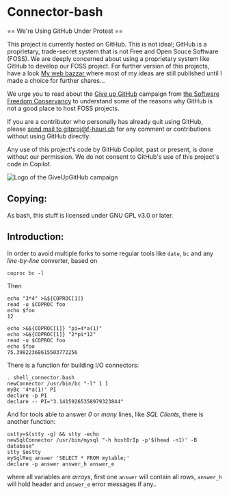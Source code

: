 # Connector-bash

== We're Using GitHub Under Protest ==

This project is currently hosted on GitHub.  This is not ideal; GitHub is a
proprietary, trade-secret system that is not Free and Open Souce Software
(FOSS).  We are deeply concerned about using a proprietary system like GitHub
to develop our FOSS project.  For further version of this projects, have a look
[My web bazzar ](https://f-hauri.ch/vrac/?C=M;O=D) where most of my ideas are
still published until I made a choice for further shares...

We urge you to read about the [Give up GitHub](https://GiveUpGitHub.org)
campaign from [the Software Freedom Conservancy](https://sfconservancy.org) to
understand some of the reasons why GitHub is not a good place to host FOSS
projects.

If you are a contributor who personally has already quit using GitHub, please
[send mail to gitproj@f-hauri.ch](mailto://gitproj@f-hauri.ch) for any comment
or contributions without using GitHub directly.

Any use of this project's code by GitHub Copilot, past or present, is done
without our permission.  We do not consent to GitHub's use of this project's
code in Copilot.

![Logo of the GiveUpGitHub campaign](https://sfconservancy.org/img/GiveUpGitHub.png)

Copying:
--------

As bash, this stuff is licensed under GNU GPL v3.0 or later.

Introduction:
-------------

In order to avoid multiple forks to some regular tools like `date`, `bc`
and any *line-by-line* converter, based on

    coproc bc -l

Then

    echo "3*4" >&${COPROC[1]}
    read -u $COPROC foo
    echo $foo
    12

    echo >&${COPROC[1]} "pi=4*a(1)"
    echo >&${COPROC[1]} "2*pi*12"
    read -u $COPROC foo
    echo $foo
    75.39822368615503772256

There is a function for building I/O connectors:

    . shell_connector.bash
    newConnector /usr/bin/bc "-l" 1 1
    myBc '4*a(1)' PI
    declare -p PI
    declare -- PI="3.14159265358979323844"

And for tools able to answer *0* or *many* lines, like *SQL Clients*,
there is another function:

    ostty=$(stty -g) && stty -echo
    newSqlConnector /usr/bin/mysql "-h hostOrIp -p'$(head -n1)' -B database"
    stty $ostty
    mySqlReq answer 'SELECT * FROM mytable;'
    declare -p answer answer_h answer_e

where all variables are *arrays*, first one `answer` will contain all rows,
`answer_h` will hold header and `answer_e` error messages if any..
